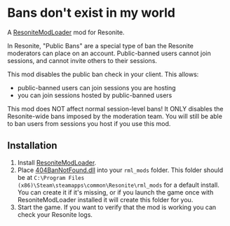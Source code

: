 # Bans don't exist in my world

A [ResoniteModLoader](https://github.com/resonite-modding-group/ResoniteModLoader) mod for Resonite.

In Resonite, "Public Bans" are a special type of ban the Resonite moderators can place on an account. Public-banned users cannot join sessions, and cannot invite others to their sessions.

This mod disables the public ban check in your client. This allows:
- public-banned users can join sessions you are hosting
- you can join sessions hosted by public-banned users

This mod does NOT affect normal session-level bans! It ONLY disables the Resonite-wide bans imposed by the moderation team. You will still be able to ban users from sessions you host if you use this mod.

## Installation
1. Install [ResoniteModLoader](https://github.com/resonite-modding-group/ResoniteModLoader).
1. Place [404BanNotFound.dll](https://github.com/SilvyPaws/404BanNotFound/releases/latest/download/404BanNotFound.dll) into your `rml_mods` folder. This folder should be at `C:\Program Files (x86)\Steam\steamapps\common\Resonite\rml_mods` for a default install. You can create it if it's missing, or if you launch the game once with ResoniteModLoader installed it will create this folder for you.
1. Start the game. If you want to verify that the mod is working you can check your Resonite logs.